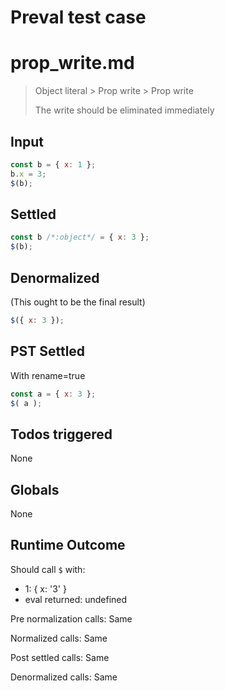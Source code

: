 # Preval test case

# prop_write.md

> Object literal > Prop write > Prop write
>
> The write should be eliminated immediately

## Input

`````js filename=intro
const b = { x: 1 };
b.x = 3;
$(b);
`````


## Settled


`````js filename=intro
const b /*:object*/ = { x: 3 };
$(b);
`````


## Denormalized
(This ought to be the final result)

`````js filename=intro
$({ x: 3 });
`````


## PST Settled
With rename=true

`````js filename=intro
const a = { x: 3 };
$( a );
`````


## Todos triggered


None


## Globals


None


## Runtime Outcome


Should call `$` with:
 - 1: { x: '3' }
 - eval returned: undefined

Pre normalization calls: Same

Normalized calls: Same

Post settled calls: Same

Denormalized calls: Same
